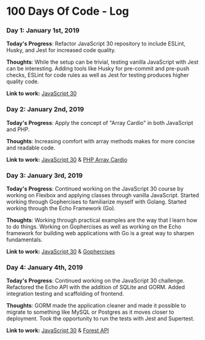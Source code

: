 # 100 Days Of Code - Log

### Day 1: January 1st, 2019

**Today's Progress**: Refactor JavaScript 30 repository to include ESLint, Husky, and Jest for increased code quality.

**Thoughts**: While the setup can be trivial, testing vanilla JavaScript with Jest can be interesting. Adding tools like Husky for pre-commit and pre-push checks, ESLint for code rules as well as Jest for testing produces higher quality code.

**Link to work:** [JavaScript 30](https://github.com/burrelle/javascript-30)

### Day 2: January 2nd, 2019

**Today's Progress**: Apply the concept of "Array Cardio" in both JavaScript and PHP.

**Thoughts**: Increasing comfort with array methods makes for more concise and readable code.

**Link to work:** [JavaScript 30](https://github.com/burrelle/javascript-30) &
[PHP Array Cardio](https://github.com/burrelle/php-array-cardio)

### Day 3: January 3rd, 2019

**Today's Progress**: Continued working on the JavaScript 30 course by working on Flexbox and applying classes through vanilla JavaScript. Started working through Gophercises to familiarize myself with Golang. Started working through the Echo Framework (Go).

**Thoughts**: Working through practical examples are the way that I learn how to do things. Working on Gophercises as well as working on the Echo framework for building web applications with Go is a great way to sharpen fundamentals.

**Link to work:** [JavaScript 30](https://github.com/burrelle/javascript-30) &
[Gophercises](https://github.com/burrelle/gophercises)

### Day 4: January 4th, 2019

**Today's Progress**: Continued working on the JavaScript 30 challenge. Refactored the Echo API with the addition of SQLite and GORM. Added integration testing and scaffolding of frontend.

**Thoughts**: GORM made the application cleaner and made it possible to migrate to something like MySQL or Postgres as it moves closer to deployment. Took the opportunity to run the tests with Jest and Supertest.

**Link to work:** [JavaScript 30](https://github.com/burrelle/javascript-30) &
[Forest API](https://github.com/burrelle/forest)
